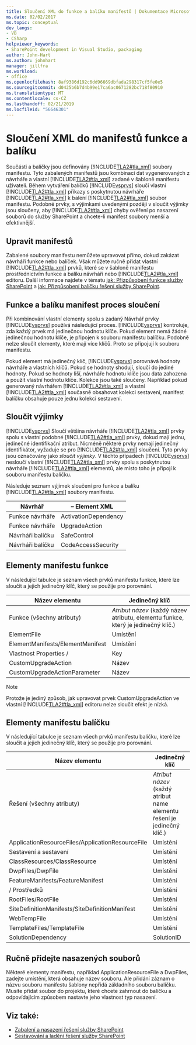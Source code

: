 ```yaml
---
title: Sloučení XML do funkce a balíku manifestů | Dokumentace Microsoftu
ms.date: 02/02/2017
ms.topic: conceptual
dev_langs:
- VB
- CSharp
helpviewer_keywords:
- SharePoint development in Visual Studio, packaging
author: John-Hart
ms.author: johnhart
manager: jillfra
ms.workload:
- office
ms.openlocfilehash: 8af9386d192c6dd96669dbfada298317cf5fe0e5
ms.sourcegitcommit: d0425b6b7d4b99e17ca6ac0671282bc718f80910
ms.translationtype: MT
ms.contentlocale: cs-CZ
ms.lasthandoff: 02/21/2019
ms.locfileid: "56646301"
---
```

# <a name="merge-xml-in-feature-and-package-manifests"></a>Sloučení XML do manifestů funkce a balíku
  Součásti a balíčky jsou definovány [!INCLUDE[TLA2#tla_xml](../sharepoint/includes/tla2sharptla-xml-md.md)] soubory manifestu. Tyto zabalených manifestů jsou kombinací dat vygenerovaných z návrháře a vlastní [!INCLUDE[TLA2#tla_xml](../sharepoint/includes/tla2sharptla-xml-md.md)] zadané v šabloně manifestu uživateli. Během vytváření balíčků [!INCLUDE[vsprvs](../sharepoint/includes/vsprvs-md.md)] sloučí vlastní [!INCLUDE[TLA2#tla_xml](../sharepoint/includes/tla2sharptla-xml-md.md)] příkazy s poskytnutou návrháře [!INCLUDE[TLA2#tla_xml](../sharepoint/includes/tla2sharptla-xml-md.md)] k balení [!INCLUDE[TLA2#tla_xml](../sharepoint/includes/tla2sharptla-xml-md.md)] soubor manifestu. Podobné prvky, s výjimkami uvedenými později v sloučit výjimky jsou sloučeny, aby [!INCLUDE[TLA2#tla_xml](../sharepoint/includes/tla2sharptla-xml-md.md)] chyby ověření po nasazení souborů do služby SharePoint a chcete-li manifest soubory menší a efektivnější.

## <a name="modify-the-manifests"></a>Upravit manifestů
 Zabalené soubory manifestu nemůžete upravovat přímo, dokud zakázat návrháři funkce nebo balíček. Však můžete ručně přidat vlastní [!INCLUDE[TLA2#tla_xml](../sharepoint/includes/tla2sharptla-xml-md.md)] prvků, které se v šabloně manifestu prostřednictvím funkce a balíku návrháři nebo [!INCLUDE[TLA2#tla_xml](../sharepoint/includes/tla2sharptla-xml-md.md)] editoru. Další informace najdete v tématu [jak: Přizpůsobení funkce služby SharePoint](../sharepoint/how-to-customize-a-sharepoint-feature.md) a [jak: Přizpůsobení balíčku řešení služby SharePoint](../sharepoint/how-to-customize-a-sharepoint-solution-package.md).

## <a name="feature-and-package-manifest-merge-process"></a>Funkce a balíku manifest proces sloučení
 Při kombinování vlastní elementy spolu s zadaný Návrhář prvky [!INCLUDE[vsprvs](../sharepoint/includes/vsprvs-md.md)] používá následující proces. [!INCLUDE[vsprvs](../sharepoint/includes/vsprvs-md.md)] kontroluje, zda každý prvek má jedinečnou hodnotu klíče. Pokud element nemá žádné jedinečnou hodnotu klíče, je připojen k souboru manifestu balíčku. Podobně nelze sloučit elementy, které mají více klíčů. Proto se připojují k souboru manifestu.

 Pokud element má jedinečný klíč, [!INCLUDE[vsprvs](../sharepoint/includes/vsprvs-md.md)] porovnává hodnoty návrháře a vlastních klíčů. Pokud se hodnoty shodují, sloučí do jediné hodnoty. Pokud se hodnoty liší, návrháře hodnotu klíče jsou data zahozena a použít vlastní hodnotu klíče. Kolekce jsou také sloučeny. Například pokud generovaný návrhářem [!INCLUDE[TLA2#tla_xml](../sharepoint/includes/tla2sharptla-xml-md.md)] a vlastní [!INCLUDE[TLA2#tla_xml](../sharepoint/includes/tla2sharptla-xml-md.md)] současně obsahovat kolekci sestavení, manifest balíčku obsahuje pouze jednu kolekci sestavení.

## <a name="merge-exceptions"></a>Sloučit výjimky
 [!INCLUDE[vsprvs](../sharepoint/includes/vsprvs-md.md)] Sloučí většina návrháře [!INCLUDE[TLA2#tla_xml](../sharepoint/includes/tla2sharptla-xml-md.md)] prvky spolu s vlastní podobné [!INCLUDE[TLA2#tla_xml](../sharepoint/includes/tla2sharptla-xml-md.md)] prvky, dokud mají jednu, jedinečné identifikační atribut. Nicméně některé prvky nemají jedinečný identifikátor, vyžaduje se pro [!INCLUDE[TLA2#tla_xml](../sharepoint/includes/tla2sharptla-xml-md.md)] sloučení. Tyto prvky jsou označovány jako *sloučit výjimky*. V těchto případech [!INCLUDE[vsprvs](../sharepoint/includes/vsprvs-md.md)] nesloučí vlastní [!INCLUDE[TLA2#tla_xml](../sharepoint/includes/tla2sharptla-xml-md.md)] prvky spolu s poskytnutou návrháře [!INCLUDE[TLA2#tla_xml](../sharepoint/includes/tla2sharptla-xml-md.md)] elementů, ale místo toho je připojí k souboru manifestu balíčku.

 Následuje seznam výjimek sloučení pro funkce a balíku [!INCLUDE[TLA2#tla_xml](../sharepoint/includes/tla2sharptla-xml-md.md)] soubory manifestu.

|Návrhář|– Element XML|
|--------------|-----------------|
|Funkce návrháře|ActivationDependency|
|Funkce návrháře|UpgradeAction|
|Návrháři balíčku|SafeControl|
|Návrháři balíčku|CodeAccessSecurity|

## <a name="feature-manifest-elements"></a>Elementy manifestu funkce
 V následující tabulce je seznam všech prvků manifestu funkce, které lze sloučit a jejich jedinečný klíč, který se použije pro porovnání.

|Název elementu|Jedinečný klíč|
|------------------|----------------|
|Funkce (všechny atributy)|*Atribut název* (každý název atributu, elementu funkce, který je jedinečný klíč.)|
|ElementFile|Umístění|
|ElementManifests/ElementManifest|Umístění|
|Vlastnost Properties /|Key|
|CustomUpgradeAction|Název|
|CustomUpgradeActionParameter|Název|

> [!NOTE]
>  Protože je jediný způsob, jak upravovat prvek CustomUpgradeAction ve vlastní [!INCLUDE[TLA2#tla_xml](../sharepoint/includes/tla2sharptla-xml-md.md)] editoru nelze sloučit efekt je nízká.

## <a name="package-manifest-elements"></a>Elementy manifestu balíčku
 V následující tabulce je seznam všech prvků manifestu balíčku, které lze sloučit a jejich jedinečný klíč, který se použije pro porovnání.

|Název elementu|Jedinečný klíč|
|------------------|----------------|
|Řešení (všechny atributy)|*Atribut název* (každý atribut name elementu řešení je jedinečný klíč.)|
|ApplicationResourceFiles/ApplicationResourceFile|Umístění|
|Sestavení a sestavení|Umístění|
|ClassResources/ClassResource|Umístění|
|DwpFiles/DwpFile|Umístění|
|FeatureManifests/FeatureManifest|Umístění|
|/ Prostředků|Umístění|
|RootFiles/RootFile|Umístění|
|SiteDefinitionManifests/SiteDefinitionManifest|Umístění|
|WebTempFile|Umístění|
|TemplateFiles/TemplateFile|Umístění|
|SolutionDependency|SolutionID|

## <a name="manually-add-deployed-files"></a>Ručně přidejte nasazených souborů
 Některé elementy manifestu, například ApplicationResourceFile a DwpFiles, zadejte umístění, která obsahuje název souboru. Ale přidání záznam o názvu souboru manifestu šablony nepřidá základního souboru balíčku. Musíte přidat soubor do projektu, které chcete zahrnout do balíčku a odpovídajícím způsobem nastavte jeho vlastnost typ nasazení.

## <a name="see-also"></a>Viz také:
- [Zabalení a nasazení řešení služby SharePoint](../sharepoint/packaging-and-deploying-sharepoint-solutions.md)
- [Sestavování a ladění řešení služby SharePoint](../sharepoint/building-and-debugging-sharepoint-solutions.md)
